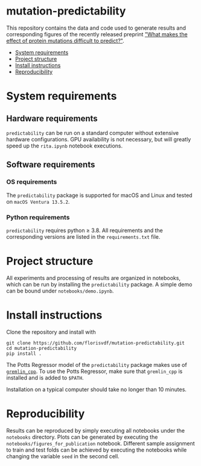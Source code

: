# mutation-predictability

This repository contains the data and code used to generate results and corresponding 
figures of the recently released preprint 
["What makes the effect of protein mutations difficult to predict?"](https://doi.org/10.1101/2023.09.25.559319).

- [System requirements](#system-requirements)
- [Project structure](#project-structure)
- [Install instructions](#install-instructions)
- [Reproducibility](#reproducibility)


# System requirements

## Hardware requirements
`predictability` can be run on a standard computer without extensive hardware configurations. 
GPU availability is not necessary, but will greatly speed up the `rita.ipynb` notebook 
executions. 

## Software requirements

### OS requirements
The `predictability` package is supported for macOS and Linux and tested on 
`macOS Ventura 13.5.2`.


### Python requirements
`predictability` requires python &ge; 3.8. All requirements and the corresponding 
versions are listed in the `requirements.txt` file.

# Project structure
All experiments and processing of results are organized in notebooks, which can be run by 
installing the `predictability` package. A simple demo can be bound under 
`notebooks/demo.ipynb`. 

# Install instructions
Clone the repository and install with
```
git clone https://github.com/florisvdf/mutation-predictability.git
cd mutation-predictability
pip install .
```
The Potts Regressor model of the `predictability` package makes 
use of [`gremlin_cpp`](https://github.com/sokrypton/GREMLIN_CPP). 
To use the Potts Regressor, make sure that `gremlin_cpp` is installed 
and is added to `$PATH`. 

Installation on a typical computer should take no longer than 10 minutes.

# Reproducibility
Results can be reproduced by simply executing all notebooks under the `notebooks` 
directory. Plots can be generated by executing the `notebooks/figures_for_publication` 
notebook. Different sample assignment to train and test folds can be achieved by 
executing the notebooks while changing the variable `seed` in the second cell.
